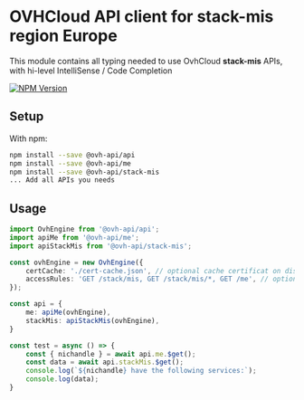# OVHCloud API client for **stack-mis** region Europe

This module contains all typing needed to use OvhCloud **stack-mis** APIs, with hi-level IntelliSense / Code Completion

[![NPM Version](https://img.shields.io/npm/v/@ovh-api/stack-mis.svg?style=flat)](https://www.npmjs.org/package/@ovh-api/stack-mis)

## Setup

With npm:

```bash
npm install --save @ovh-api/api
npm install --save @ovh-api/me
npm install --save @ovh-api/stack-mis
... Add all APIs you needs
```

## Usage

```typescript
import OvhEngine from '@ovh-api/api';
import apiMe from '@ovh-api/me';
import apiStackMis from '@ovh-api/stack-mis';

const ovhEngine = new OvhEngine({ 
    certCache: './cert-cache.json', // optional cache certificat on disk.
    accessRules: 'GET /stack/mis, GET /stack/mis/*, GET /me', // optional limit the requested privileges.
});

const api = {
    me: apiMe(ovhEngine),
    stackMis: apiStackMis(ovhEngine),
}

const test = async () => {
    const { nichandle } = await api.me.$get();
    const data = await api.stackMis.$get();
    console.log(`${nichandle} have the following services:`);
    console.log(data);
}
```
